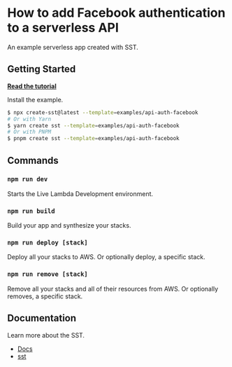 # How to add Facebook authentication to a serverless API

An example serverless app created with SST.

## Getting Started

[**Read the tutorial**](https://sst.dev/examples/how-to-add-facebook-authentication-to-a-serverless-api.html)

Install the example.

```bash
$ npx create-sst@latest --template=examples/api-auth-facebook
# Or with Yarn
$ yarn create sst --template=examples/api-auth-facebook
# Or with PNPM
$ pnpm create sst --template=examples/api-auth-facebook
```

## Commands

### `npm run dev`

Starts the Live Lambda Development environment.

### `npm run build`

Build your app and synthesize your stacks.

### `npm run deploy [stack]`

Deploy all your stacks to AWS. Or optionally deploy, a specific stack.

### `npm run remove [stack]`

Remove all your stacks and all of their resources from AWS. Or optionally removes, a specific stack.

## Documentation

Learn more about the SST.

- [Docs](https://docs.sst.dev/)
- [sst](https://docs.sst.dev/packages/sst)
